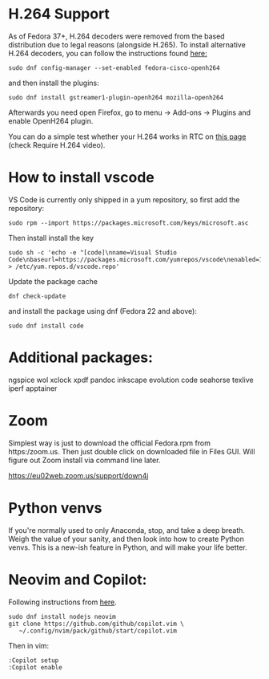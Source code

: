 # H.264 Support

As of Fedora 37+, H.264 decoders were removed from the based distribution due to legal reasons (alongside H.265). To install alternative H.264 decoders, you can follow the instructions found [here:](https://fedoraproject.org/wiki/OpenH264)

```
sudo dnf config-manager --set-enabled fedora-cisco-openh264
```

and then install the plugins:

```
sudo dnf install gstreamer1-plugin-openh264 mozilla-openh264
```

Afterwards you need open Firefox, go to menu -> Add-ons -> Plugins and enable OpenH264 plugin.

You can do a simple test whether your H.264 works in RTC on [this page](https://mozilla.github.io/webrtc-landing/pc_test.html) (check Require H.264 video). 



# How to install vscode
VS Code is currently only shipped in a yum repository, so first add the repository:

```
sudo rpm --import https://packages.microsoft.com/keys/microsoft.asc
```

Then install install the key

```
sudo sh -c 'echo -e "[code]\nname=Visual Studio Code\nbaseurl=https://packages.microsoft.com/yumrepos/vscode\nenabled=1\ngpgcheck=1\ngpgkey=https://packages.microsoft.com/keys/microsoft.asc" > /etc/yum.repos.d/vscode.repo'
```

Update the package cache

```
dnf check-update
```

and install the package using dnf (Fedora 22 and above):

```
sudo dnf install code
```


# Additional packages:

ngspice wol xclock xpdf pandoc inkscape evolution code seahorse texlive iperf apptainer


# Zoom
Simplest way is just to download the official Fedora.rpm from https:/zoom.us. Then just double click on downloaded file in Files GUI. Will figure out Zoom install via command line later.

https://eu02web.zoom.us/support/down4j




# Python venvs

If you're normally used to only Anaconda, stop, and take a deep breath. Weigh the value of your sanity, and then look into how to create Python venvs. This is a new-ish feature in Python, and will make your life better.



# Neovim and Copilot:

Following instructions from [here](https://docs.github.com/en/copilot/getting-started-with-github-copilot/getting-started-with-github-copilot-in-neovim).

```
sudo dnf install nodejs neovim
git clone https://github.com/github/copilot.vim \
   ~/.config/nvim/pack/github/start/copilot.vim
```

Then in vim:

```
:Copilot setup
:Copilot enable
```
